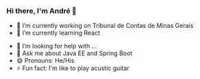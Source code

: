 ### Hi there, I'm André 👋

- 🔭 I’m currently working on Tribunal de Contas de Minas Gerais
- 🌱 I’m currently learning React
<!-- 👯 I’m looking to collaborate on ... -->
- 🤔 I’m looking for help with ...
- 💬 Ask me about Java EE and Spring Boot
- 😄 Pronouns: He/His
- ⚡ Fun fact: I'm like to play acustic guitar

